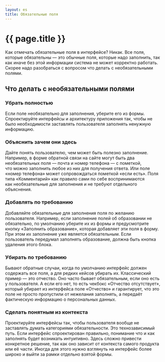 ```yaml
---
layout: es
title: Обязательные поля
---
```


# {{ page.title }}

Как отмечать обязательные поля в интерфейсе? Никак. Все поля, которые обязательны — это обычные поля, которые надо заполнить, так как иначе без этой информации система не может корректно работать. Скорее надо разобраться с вопросом что делать с необязательными полями.

## Что делать с необязательными полями

### Убрать полностью
Если поле необязательно для заполнения, уберите его из формы. Спроектируйте интерфейсы и архитектуру приложения так, чтобы не было необходимости заставлять пользователя заполнять ненужную информацию. 

### Объяснить зачем они здесь
Дайте понять пользователю, чем может быть полезно заполнение. Например, в форме  обратной связи на сайте могут быть два необязательных поля — почта и номер телефона — с пометкой, что можно заполнить  любое из них для получения ответа. Или поле «номер телефона» может сопровождаться пометкой  «если есть».
Поля типа «Комментарий» как правило сами по себе воспринимаются как необязательные для заполнения и не требуют отдельного объяснения.

### Добавлять по требованию
Добавляйте обязательные для заполнения поля по желанию пользователя. Например, если заполнение полей об образовании не обязательно, по умолчанию уберите их из формы и предусмотрите кнопку «Заполнить образование», которая добавляет эти поля в форму. При этом их заполнение уже является обязательным. Если пользователь передумал заполнять образование, должна быть кнопка удаления этого блока.

### Убирать по требованию
Бывают обратные случаи, когда по умолчанию интерфейс должен содержать все поля, а для редких кейсов убирать их. Классический пример — это отчество. Оно часто бывает обязательным, если оно есть у пользователя. А если его нет, то есть чекбокс «Отчество отсутствует», который убирает из интерфейса поле «Отчество» и гарантирует, что это поле не просто пропустили от нежелания заполнять, а передаёт фактическую информацию о персональных данных.

### Сделать понятным из контекста
Проектируйте интерфейсы так, чтобы пользователя вообще не заставлять думать категориями обязательности. Это технозависимый путь. Если интерфейс спроектирован правильно, понимание что и как заполнять будет возникать интуитивно. Здесь сложно привести конкретное решение, так как оно зависит от контекста самого продукта или её части. Иногда для этого нужно взглянуть на интерфейс более широко и выйти за рамки отдельно взятой формы.
